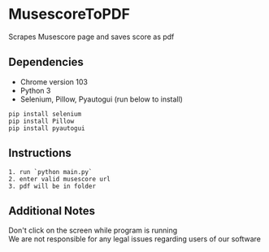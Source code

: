 # MusescoreToPDF
Scrapes Musescore page and saves score as pdf

## Dependencies

- Chrome version 103
- Python 3
- Selenium, Pillow, Pyautogui (run below to install)
```
pip install selenium
pip install Pillow
pip install pyautogui
```

## Instructions
    1. run `python main.py`
    2. enter valid musescore url
    3. pdf will be in folder

## Additional Notes
Don't click on the screen while program is running  
We are not responsible for any legal issues regarding users of our software

